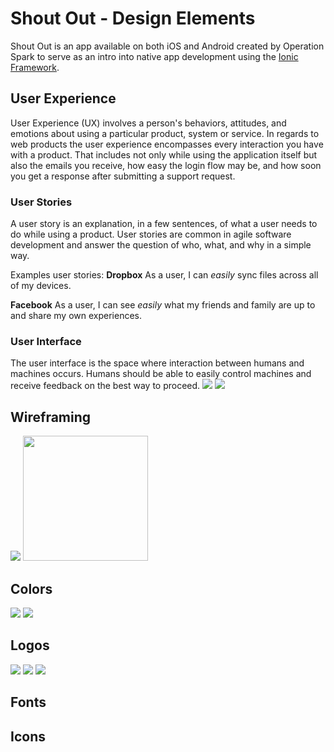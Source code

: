 Shout Out - Design Elements
========

Shout Out is an app available on both iOS and Android created by Operation Spark to serve as an intro into native app development using the [Ionic Framework](http://ionicframework.com/). 

## User Experience
User Experience (UX) involves a person's behaviors, attitudes, and emotions about using a particular product, system or service. In regards to web products the user experience encompasses every interaction you have with a product. That includes not only while using the application itself but also the emails you receive, how easy the login flow may be, and how soon you get a response after submitting a support request.  

### User Stories
A user story is an explanation, in a few sentences, of what a user needs to do while using a product. User stories are common in agile software development and answer the question of who, what, and why in a simple way. 

Examples user stories: 
**Dropbox**
As a user, I can *easily* sync files across all of my devices.

**Facebook**
As a user, I can see *easily* what my friends and family are up to and share my own experiences. 


### User Interface
The user interface is the space where interaction between humans and machines occurs. Humans should be able to easily control machines and receive feedback on the best way to proceed.
![](http://blog.codinghorror.com/content/images/uploads/2007/10/6a0120a85dcdae970b0120a86dacdf970b-pi.jpg)
![](http://www.techhuman.com/wp-content/uploads/2012/12/Sony-HX-855-55-LED-TV-Remote.jpeg)

## Wireframing
![](http://www.flairbuilder.com/img/wireframe-samples/wireframe-example-large-1.png)
<img src="http://www.flairbuilder.com/img/wireframe-samples/wireframe-example-large-1.png" width="200px" />

## Colors
![](https://cdn.tutsplus.com/gamedev/authors/legacy/Tyler%20Seitz/2012/10/13/ColorWheel-Base.png)
![](http://www.color-hex.com/palettes/185.png)

## Logos
![](http://img2.wikia.nocookie.net/__cb20130408234459/logopedia/images/c/ce/Disney.svg)
![](http://img3.wikia.nocookie.net/__cb20110518181144/logopedia/images/7/7b/746px-Coca-Cola_logo_svg.png)
![](http://upload.wikimedia.org/wikipedia/commons/thumb/f/fa/Apple_logo_black.svg/834px-Apple_logo_black.svg.png)

## Fonts

## Icons


